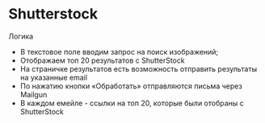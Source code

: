 # Shutterstock

Логика
* В текстовое поле вводим запрос на поиск изображений;
* Отображаем топ 20 результатов c ShutterStock
* На страничке результатов есть возможность отправить результаты на указанные email
* По нажатию кнопки «Обработать» отправляются письма через Mailgun
* В каждом емейле - ссылки на топ 20, которые были отобраны с ShutterStock